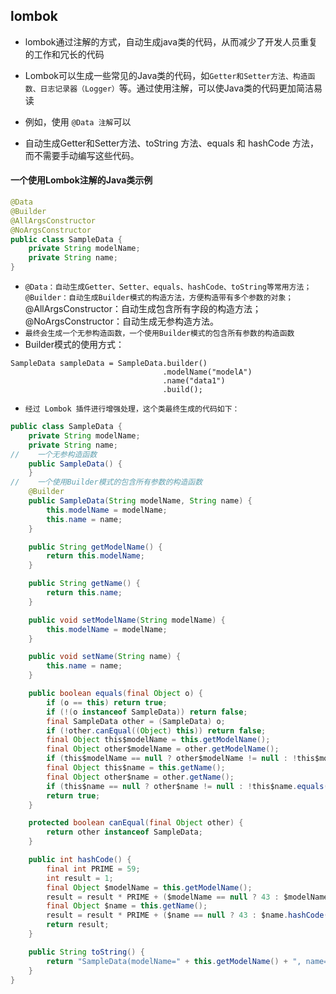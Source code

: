 ## lombok
* lombok通过注解的方式，自动生成java类的代码，从而减少了开发人员重复的工作和冗长的代码

* Lombok可以生成一些常见的Java类的代码，如`Getter和Setter方法、构造函数、日志记录器（Logger）`等。通过使用注解，可以使Java类的代码更加简洁易读

* 例如，使用 `@Data 注解`可以
* 自动生成Getter和Setter方法、toString 方法、equals 和 hashCode 方法，而不需要手动编写这些代码。

#### 一个使用Lombok注解的Java类示例
```java
@Data
@Builder
@AllArgsConstructor
@NoArgsConstructor
public class SampleData {
    private String modelName;
    private String name;
}
```
* `@Data：自动生成Getter、Setter、equals、hashCode、toString等常用方法；`
  `@Builder：自动生成Builder模式的构造方法，方便构造带有多个参数的对象；`
  @AllArgsConstructor：自动生成包含所有字段的构造方法；
  @NoArgsConstructor：自动生成无参构造方法。
* `最终会生成一个无参构造函数，一个使用Builder模式的包含所有参数的构造函数`
* Builder模式的使用方式：
```text
SampleData sampleData = SampleData.builder()
                                  .modelName("modelA")
                                  .name("data1")
                                  .build();
```
* `经过 Lombok 插件进行增强处理，这个类最终生成的代码如下：`
```java
public class SampleData {
    private String modelName;
    private String name;
//    一个无参构造函数
    public SampleData() {
    }
//    一个使用Builder模式的包含所有参数的构造函数
    @Builder
    public SampleData(String modelName, String name) {
        this.modelName = modelName;
        this.name = name;
    }

    public String getModelName() {
        return this.modelName;
    }

    public String getName() {
        return this.name;
    }

    public void setModelName(String modelName) {
        this.modelName = modelName;
    }

    public void setName(String name) {
        this.name = name;
    }

    public boolean equals(final Object o) {
        if (o == this) return true;
        if (!(o instanceof SampleData)) return false;
        final SampleData other = (SampleData) o;
        if (!other.canEqual((Object) this)) return false;
        final Object this$modelName = this.getModelName();
        final Object other$modelName = other.getModelName();
        if (this$modelName == null ? other$modelName != null : !this$modelName.equals(other$modelName)) return false;
        final Object this$name = this.getName();
        final Object other$name = other.getName();
        if (this$name == null ? other$name != null : !this$name.equals(other$name)) return false;
        return true;
    }

    protected boolean canEqual(final Object other) {
        return other instanceof SampleData;
    }

    public int hashCode() {
        final int PRIME = 59;
        int result = 1;
        final Object $modelName = this.getModelName();
        result = result * PRIME + ($modelName == null ? 43 : $modelName.hashCode());
        final Object $name = this.getName();
        result = result * PRIME + ($name == null ? 43 : $name.hashCode());
        return result;
    }

    public String toString() {
        return "SampleData(modelName=" + this.getModelName() + ", name=" + this.getName() + ")";
    }
}
```



